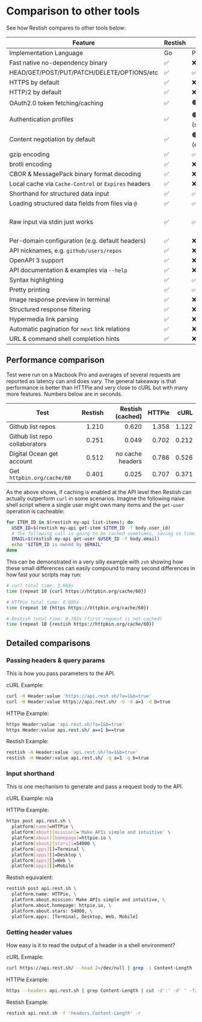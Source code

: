 # Comparison to other tools

See how Restish compares to other tools below:

| Feature                                              | Restish | HTTPie        | cURL            |
| ---------------------------------------------------- | ------- | ------------- | --------------- |
| Implementation Language                              | Go      | Python        | C               |
| Fast native no-dependency binary                     | ✅      | ❌            | ✅              |
| HEAD/GET/POST/PUT/PATCH/DELETE/OPTIONS/etc           | ✅      | ✅            | ✅              |
| HTTPS by default                                     | ✅      | ❌            | ❌              |
| HTTP/2 by default                                    | ✅      | ❌            | ❌              |
| OAuth2.0 token fetching/caching                      | ✅      | 🟠 (plugin)   | ❌              |
| Authentication profiles                              | ✅      | 🟠 (sessions) | ❌              |
| Content negotiation by default                       | ✅      | 🟠 (encoding) | ❌              |
| gzip encoding                                        | ✅      | ✅            | ❌              |
| brotli encoding                                      | ✅      | ❌            | ❌              |
| CBOR & MessagePack binary format decoding            | ✅      | ❌            | ❌              |
| Local cache via `Cache-Control` or `Expires` headers | ✅      | ❌            | ❌              |
| Shorthand for structured data input                  | ✅      | ✅            | ❌              |
| Loading structured data fields from files via `@`    | ✅      | ✅            | ❌              |
| Raw input via stdin just works                       | ✅      | ✅            | 🟠 (via `-d@-`) |
| Per-domain configuration (e.g. default headers)      | ✅      | ❌            | ❌              |
| API nicknames, e.g. `github/users/repos`             | ✅      | ❌            | ❌              |
| OpenAPI 3 support                                    | ✅      | ❌            | ❌              |
| API documentation & examples via `--help`            | ✅      | ❌            | ❌              |
| Syntax highlighting                                  | ✅      | ✅            | ❌              |
| Pretty printing                                      | ✅      | ✅            | ❌              |
| Image response preview in terminal                   | ✅      | ❌            | ❌              |
| Structured response filtering                        | ✅      | ❌            | ❌              |
| Hypermedia link parsing                              | ✅      | ❌            | ❌              |
| Automatic pagination for `next` link relations       | ✅      | ❌            | ❌              |
| URL & command shell completion hints                 | ✅      | ❌            | ❌              |

## Performance comparison

Test were run on a Macbook Pro and averages of several requests are reported as latency can and does vary. The general takeaway is that performance is better than HTTPie and very close to cURL but with many more features. Numbers below are in seconds.

| Test                           | Restish | Restish (cached) | HTTPie |  cURL |
| ------------------------------ | ------: | ---------------: | -----: | ----: |
| Github list repos              |   1.210 |            0.620 |  1.358 | 1.122 |
| Github list repo collaborators |   0.251 |            0.049 |  0.702 | 0.212 |
| Digital Ocean get account      |   0.512 | no cache headers |  0.786 | 0.526 |
| Get `httpbin.org/cache/60`     |   0.401 |            0.025 |  0.707 | 0.371 |

As the above shows, if caching is enabled at the API level then Restish can actually outperform `curl` in some scenarios. Imagine the following naive shell script where a single user might own many items and the `get-user` operation is cacheable:

```bash
for ITEM_ID in $(restish my-api list-items); do
  USER_ID=$(restish my-api get-item $ITEM_ID -f body.user_id)
  # The following call is going to be cached sometimes, saving us time!
  EMAIL=$(restish my-api get-user $USER_ID -f body.email)
  echo "$ITEM_ID is owned by $EMAIL"
done
```

This can be demonstrated in a very silly example with `zsh` showing how these small differences can easily compound to many second differences in how fast your scripts may run:

```bash
# curl total time: 3.968s
time (repeat 10 {curl https://httpbin.org/cache/60})

# HTTPie total time: 6.699s
time (repeat 10 {https https://httpbin.org/cache/60})

# Restish total time: 0.702s (first request is not cached)
time (repeat 10 {restish https://httpbin.org/cache/60})
```

## Detailed comparisons

### Passing headers & query params

This is how you pass parameters to the API.

cURL Example:

```bash
curl -H Header:value 'https://api.rest.sh/?a=1&b=true'
curl -H Header:value https://api.rest.sh/ -G -d a=1 -d b=true
```

HTTPie Example:

```bash
https Header:value 'api.rest.sh/?a=1&b=true'
https Header:value api.rest.sh/ a==1 b==true
```

Restish Example:

```bash
restish -H Header:value 'api.rest.sh/?a=1&b=true'
restish -H Header:value api.rest.sh/ -q a=1 -q b=true
```

### Input shorthand

This is one mechanism to generate and pass a request body to the API.

cURL Example: n/a

HTTPie Example:

```bash
https post api.rest.sh \
  platform[name]=HTTPie \
  platform[about][mission]='Make APIs simple and intuitive' \
  platform[about][homepage]=httpie.io \
  platform[about][stars]:=54000 \
  platform[apps][]=Terminal \
  platform[apps][]=Desktop \
  platform[apps][]=Web \
  platform[apps][]=Mobile
```

Restish equivalent:

```bash
restish post api.rest.sh \
  platform.name: HTTPie, \
  platform.about.mission: Make APIs simple and intuitive, \
  platform.about.homepage: httpie.io, \
  platform.about.stars: 54000, \
  platform.apps: [Terminal, Desktop, Web, Mobile]
```

### Getting header values

How easy is it to read the output of a header in a shell environment?

cURL Exmaple:

```bash
curl https://api.rest.sh/ --head 2>/dev/null | grep -i Content-Length | cut -d':' -d' ' -f2
```

HTTPie Example:

```bash
https --headers api.rest.sh | grep Content-Length | cut -d':' -d' ' -f2
```

Restish Example:

```bash
restish api.rest.sh -f 'headers.Content-Length' -r
```
